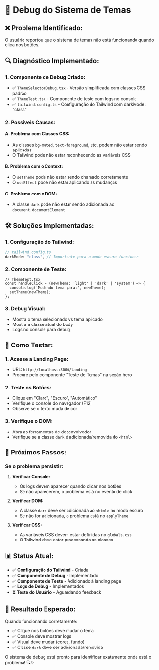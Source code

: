 # 🔧 Debug do Sistema de Temas

## ❌ **Problema Identificado:**

O usuário reportou que o sistema de temas não está funcionando quando clica nos botões.

## 🔍 **Diagnóstico Implementado:**

### **1. Componente de Debug Criado:**
- ✅ `ThemeSelectorDebug.tsx` - Versão simplificada com classes CSS padrão
- ✅ `ThemeTest.tsx` - Componente de teste com logs no console
- ✅ `tailwind.config.ts` - Configuração do Tailwind com darkMode: "class"

### **2. Possíveis Causas:**

#### **A. Problema com Classes CSS:**
- As classes `bg-muted`, `text-foreground`, etc. podem não estar sendo aplicadas
- O Tailwind pode não estar reconhecendo as variáveis CSS

#### **B. Problema com o Context:**
- O `setTheme` pode não estar sendo chamado corretamente
- O `useEffect` pode não estar aplicando as mudanças

#### **C. Problema com o DOM:**
- A classe `dark` pode não estar sendo adicionada ao `document.documentElement`

## 🛠️ **Soluções Implementadas:**

### **1. Configuração do Tailwind:**
```typescript
// tailwind.config.ts
darkMode: "class", // Importante para o modo escuro funcionar
```

### **2. Componente de Teste:**
```tsx
// ThemeTest.tsx
const handleClick = (newTheme: 'light' | 'dark' | 'system') => {
  console.log('Mudando tema para:', newTheme);
  setTheme(newTheme);
};
```

### **3. Debug Visual:**
- Mostra o tema selecionado vs tema aplicado
- Mostra a classe atual do body
- Logs no console para debug

## 🎯 **Como Testar:**

### **1. Acesse a Landing Page:**
- URL: `http://localhost:3000/landing`
- Procure pelo componente "Teste de Temas" na seção hero

### **2. Teste os Botões:**
- Clique em "Claro", "Escuro", "Automático"
- Verifique o console do navegador (F12)
- Observe se o texto muda de cor

### **3. Verifique o DOM:**
- Abra as ferramentas de desenvolvedor
- Verifique se a classe `dark` é adicionada/removida do `<html>`

## 🔧 **Próximos Passos:**

### **Se o problema persistir:**

1. **Verificar Console:**
   - Os logs devem aparecer quando clicar nos botões
   - Se não aparecerem, o problema está no evento de click

2. **Verificar DOM:**
   - A classe `dark` deve ser adicionada ao `<html>` no modo escuro
   - Se não for adicionada, o problema está no `applyTheme`

3. **Verificar CSS:**
   - As variáveis CSS devem estar definidas no `globals.css`
   - O Tailwind deve estar processando as classes

## 📊 **Status Atual:**

- ✅ **Configuração do Tailwind** - Criada
- ✅ **Componente de Debug** - Implementado
- ✅ **Componente de Teste** - Adicionado à landing page
- ✅ **Logs de Debug** - Implementados
- ⏳ **Teste do Usuário** - Aguardando feedback

## 🎨 **Resultado Esperado:**

Quando funcionando corretamente:
- ✅ Clique nos botões deve mudar o tema
- ✅ Console deve mostrar logs
- ✅ Visual deve mudar (cores, fundo)
- ✅ Classe `dark` deve ser adicionada/removida

O sistema de debug está pronto para identificar exatamente onde está o problema! 🔍✨
